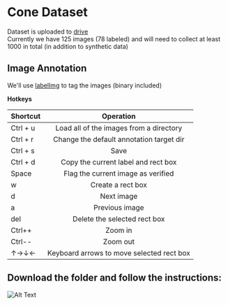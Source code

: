 # Cone Dataset
Dataset is uploaded to [drive](https://drive.google.com/drive/folders/1CwCLIn6-bIfx65o2MbEX1sjESgL1O8oQ)  
Currently we have 125 images (78 labeled) and will need to collect at least 1000 in total (in addition to synthetic data)  

## Image Annotation 
We'll use [labelImg](https://github.com/tzutalin/labelImg) to tag the images (binary included)  

**Hotkeys**

| Shortcut       | Operation     |
| :------------- | :----------: |
| Ctrl + u   | Load all of the images from a directory    |  
| Ctrl + r   | Change the default annotation target dir   |  
| Ctrl + s   | Save                                       |
| Ctrl + d   | Copy the current label and rect box        |
| Space      | Flag the current image as verified         |
| w          | Create a rect box                          |
| d          | Next image                                 |
| a          | Previous image                             |
| del        | Delete the selected rect box               |
| Ctrl++     | Zoom in                                    |
| Ctrl--     | Zoom out                                   |
| ↑→↓←       | Keyboard arrows to move selected rect box  |

## Download the folder and follow the instructions:  
![Alt Text](https://github.com/aslyansky-m/FSTD_SLAM/blob/master/doc/resources/howto.gif)  
